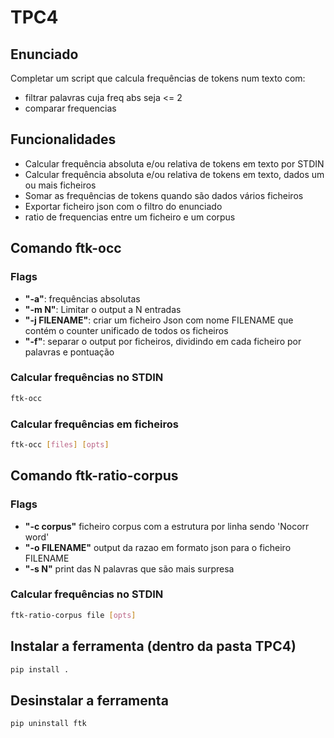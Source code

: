 # TPC4

## Enunciado
Completar um script que calcula frequências de tokens num texto com:
- filtrar palavras cuja freq abs seja <= 2
- comparar frequencias

## Funcionalidades
- Calcular frequência absoluta e/ou relativa de tokens em texto por STDIN
- Calcular frequência absoluta e/ou relativa de tokens em texto, dados um ou mais ficheiros
- Somar as frequências de tokens quando são dados vários ficheiros
- Exportar ficheiro json com o filtro do enunciado
- ratio de frequencias entre um ficheiro e um corpus


## Comando ftk-occ
### Flags
- **"-a"**: frequências absolutas
- **"-m N"**: Limitar o output a N entradas
- **"-j FILENAME"**: criar um ficheiro Json com nome FILENAME que contém o counter unificado de todos os ficheiros
- **"-f"**: separar o output por ficheiros, dividindo em cada ficheiro por palavras e pontuação

### Calcular frequências no STDIN
```bash
ftk-occ
```

### Calcular frequências em ficheiros
```bash
ftk-occ [files] [opts]
```

## Comando ftk-ratio-corpus
### Flags
- **"-c corpus"**    ficheiro corpus com a estrutura por linha sendo 'Nocorr word'
- **"-o FILENAME"**  output da razao em formato json para o ficheiro FILENAME
- **"-s N"**         print das N palavras que são mais surpresa

### Calcular frequências no STDIN
```bash
ftk-ratio-corpus file [opts]
```

## Instalar a ferramenta (dentro da pasta TPC4)
```bash
pip install .
```

## Desinstalar a ferramenta
```bash
pip uninstall ftk
```

